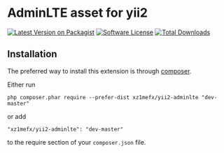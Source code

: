 AdminLTE asset for yii2
=======================

[![Latest Version on Packagist][ico-version]][link-packagist]
[![Software License][ico-license]](LICENSE.md)
[![Total Downloads][ico-downloads]][link-downloads]

Installation
------------

The preferred way to install this extension is through [composer](http://getcomposer.org/download/).

Either run

```
php composer.phar require --prefer-dist xz1mefx/yii2-adminlte "dev-master"
```

or add

```
"xz1mefx/yii2-adminlte": "dev-master"
```

to the require section of your `composer.json` file.


[ico-version]: https://img.shields.io/packagist/v/xz1mefx/yii2-adminlte.svg
[ico-license]: https://img.shields.io/badge/license-MIT-brightgreen.svg
[ico-downloads]: https://img.shields.io/packagist/dt/xz1mefx/yii2-adminlte.svg
[ico-travis]: https://travis-ci.org/xz1mefx/yii2-adminlte.svg
[ico-scrutinizer]: https://scrutinizer-ci.com/g/xz1mefx/yii2-adminlte/badges/quality-score.png?b=master
[ico-codecoverage]: https://scrutinizer-ci.com/g/xz1mefx/yii2-adminlte/badges/coverage.png?b=master

[link-packagist]: https://packagist.org/packages/xz1mefx/yii2-adminlte
[link-downloads]: https://packagist.org/packages/xz1mefx/yii2-adminlte
[link-travis]: https://travis-ci.org/xz1mefx/yii2-adminlte
[link-scrutinizer]: https://scrutinizer-ci.com/g/xz1mefx/yii2-adminlte/?branch=master
